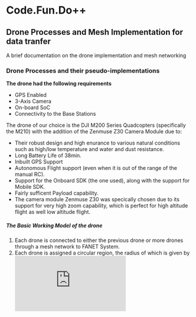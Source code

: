 # Code.Fun.Do++
## Drone Processes and Mesh Implementation for data tranfer
A brief documentation on the drone implementation and mesh networking 

### Drone Processes and their pseudo-implementations

 __The drone had the following requirements__
  * GPS Enabled
  * 3-Axis Camera 
  * On-board SoC
  * Connectivity to the Base Stations
 
The drone of our choice is the DJI M200 Series Quadcopters (specifically the M210) with the addition of the Zenmuse Z30 Camera Module due to:
* Their robust design and high enurance to various natural conditions such as high/low temperature and water and dust resistance. 
* Long Battery Life of 38min.
* Inbuilt GPS Support
* Autonomous Flight support (even when it is out of the range of the manual RC).
* Support for the Onboard SDK (the one used), along with the support for Mobile SDK.
* Fairly sufficent Payload capability. 
* The camera module Zenmuse Z30 was specically chosen due to its support for very high zoom capability, which is perfect for high altitude flight as well low altitude flight. 

##### The Basic Working Model of the drone

1. Each drone is connected to either the previous drone or more drones through a mesh network to FANET System. 
2. Each drone is assigned a circular region, the radius of which is given by ![Eq of radius](http://latex.codecogs.com/gif.latex?R%20%3D%20X%20-%20r)
